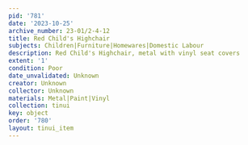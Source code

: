 ```yaml
---
pid: '781'
date: '2023-10-25'
archive_number: 23-01/2-4-12
title: Red Child's Highchair
subjects: Children|Furniture|Homewares|Domestic Labour
description: Red Child's Highchair, metal with vinyl seat covers
extent: '1'
condition: Poor
date_unvalidated: Unknown
creator: Unknown
collector: Unknown
materials: Metal|Paint|Vinyl
collection: tinui
key: object
order: '780'
layout: tinui_item
---
```

